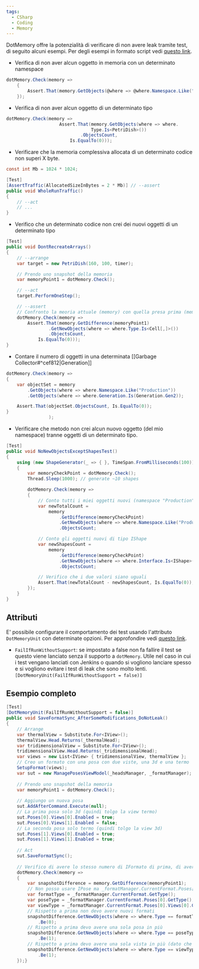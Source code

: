 ```yaml
---
tags:
  - CSharp
  - Coding
  - Memory
---
```


DotMemory offre la potenzialità di verificare di non avere leak tramite test, di seguito alcuni esempi.
Per degli esempi in formato script vedi [questo link](https://github.com/JetBrains/dotmemory-demos/tree/main/Tests).

* Verifica di non aver alcun oggetto in memoria con un determinato namespace
```csharp
dotMemory.Check(memory =>
	{
		Assert.That(memory.GetObjects(@where => @where.Namespace.Like("GameOfLife.*")).ObjectsCount, Is.EqualTo(0));
	});
```

* Verifica di non aver alcun oggetto di un determinato tipo

```csharp
dotMemory.Check(memory =>
                    Assert.That(memory.GetObjects(where => where.
                                Type.Is<PetriDish>())
                            .ObjectsCount,
                        Is.EqualTo(0)));
```
* Verificare che la memoria complessiva allocata di un determinato codice non superi X byte.

```csharp
const int Mb = 1024 * 1024;

[Test]
[AssertTraffic(AllocatedSizeInBytes = 2 * Mb)] // --assert
public void WholeRunTraffic()
{
	// --act
	// ...
}
```

* Verifico che un determinato codice non crei dei nuovi oggetti di un determinato tipo
```csharp
[Test]
public void DontRecreateArrays()
{
	// --arrange
	var target = new PetriDish(160, 100, timer);

	// Prendo uno snapshot della memoria
	var memoryPoint1 = dotMemory.Check();

	// --act
	target.PerformOneStep();

	// --assert
	// Confronto la meoria attuale (memory) con quella presa prima (memoryPoint1) e verifico di non aver alcun nuovo oggetto di tipo Cell.
	dotMemory.Check(memory =>
		Assert.That(memory.GetDifference(memoryPoint1)
				.GetNewObjects(where => where.Type.Is<Cell[,]>())
				.ObjectsCount,
			Is.EqualTo(0)));
}
```
* Contare il numero di oggetti in una determinata [[Garbage Collector#^cef812|Generation]] 
```csharp
dotMemory.Check(memory =>
{
	var objectSet = memory
		.GetObjects(where => where.Namespace.Like("Production"))
		.GetObjects(where => where.Generation.Is(Generation.Gen2));

	Assert.That(objectSet.ObjectsCount, Is.EqualTo(0));
}
                );
```

* Verificare che metodo non crei alcun nuovo oggetto (del mio namespace) tranne oggetti di un determinato tipo.

```csharp
[Test]
public void NoNewObjectsExceptShapesTest()
{
	using (new ShapeGenerator(_ => { }, TimeSpan.FromMilliseconds(100)))
	{
		var memoryCheckPoint = dotMemory.Check();
		Thread.Sleep(1000); // generate ~10 shapes

		dotMemory.Check(memory =>
		{
		    // Conto tutti i miei oggetti nuovi (namespace "Production")
			var newTotalCount =
				memory
					.GetDifference(memoryCheckPoint)
					.GetNewObjects(where => where.Namespace.Like("Production"))
					.ObjectsCount;

			// Conto gli oggetti nuovi di tipo IShape
			var newShapesCount =
				memory
					.GetDifference(memoryCheckPoint)
					.GetNewObjects(where => where.Interface.Is<IShape>())
					.ObjectsCount;

			// Verifico che i due valori siano uguali
			Assert.That(newTotalCount - newShapesCount, Is.EqualTo(0));
		});
	}
}
```
## Attributi
E' possibile configurare il comportamento dei test usando l'attributo `DotMemoryUnit` con determinate opzioni.
Per approfondire vedi [questo link](https://www.jetbrains.com/help/dotmemory-unit/Configuring_dotMemory_Unit.html#6343021a).

* `FailIfRunWithoutSupport`: se impostato a false non fa fallire il test se questo viene lanciato senza il supporto a `dotMemory`. Utile nel caso in cui i test vengano lanciati con Jenkins o quando si vogliono lanciare spesso e si vogliono evitare i test di leak che sono molto lenti. `[DotMemoryUnit(FailIfRunWithoutSupport = false)]`

## Esempio completo
```csharp
[Test]  
[DotMemoryUnit(FailIfRunWithoutSupport = false)]  
public void SaveFormatSync_AfterSomeModifications_DoNotLeak()  
{  
    // Arrange  
    var thermalView = Substitute.For<IView>();  
    thermalView.Head.Returns(_thermalHead);  
    var tridimensionalView = Substitute.For<IView>();  
    tridimensionalView.Head.Returns(_tridimensionalHead);  
    var views = new List<IView> { tridimensionalView, thermalView };  
    // Creo un formato con una posa con due viste, una 3d e una termo  
    SetupFormat(views);  
    var sut = new ManagePosesViewModel(_headsManager, _formatManager);  
  
    // Prendo uno snapshot della memoria  
    var memoryPoint1 = dotMemory.Check();  
  
    // Aggiungo un nuova posa  
    sut.AddAfterCommand.Execute(null);  
    // La prima posa solo 3d (quindi tolgo la view termo)  
    sut.Poses[0].Views[0].Enabled = true;  
    sut.Poses[0].Views[1].Enabled = false;  
    // La seconda posa solo termo (quindi tolgo la view 3d)  
    sut.Poses[1].Views[0].Enabled = true;  
    sut.Poses[1].Views[1].Enabled = true;  
  
    // Act  
    sut.SaveFormatSync();  
  
    // Verifico di avere lo stesso numero di IFormato di prima, di avere solo una posa in più e una vista in più rispetto a prima  
    dotMemory.Check(memory =>  
    {  
        var snapshotDifference = memory.GetDifference(memoryPoint1);  
        // Non posso usare IPose ma _formatManager.CurrentFormat.Poses[0].GetType(); in quanto non è una vera IPose ma un mock di NSubstitute.  
        var formatType = _formatManager.CurrentFormat.GetType();  
        var poseType = _formatManager.CurrentFormat.Poses[0].GetType();  
        var viewType = _formatManager.CurrentFormat.Poses[0].Views[0].GetType();  
        // Rispetto a prima non devo avere nuovi formati  
        snapshotDifference.GetNewObjects(where => where.Type == formatType).ObjectsCount.Should()  
            .Be(0);  
        // Rispetto a prima devo avere una sola posa in più  
        snapshotDifference.GetNewObjects(where => where.Type == poseType).ObjectsCount.Should()  
            .Be(1);  
        // Rispetto a prima devo avere una sola vista in più (dato che ho tolto una vista vecchia e la nuova posa ha solo una vista)  
        snapshotDifference.GetNewObjects(where => where.Type == viewType).ObjectsCount.Should()  
            .Be(1);  
    });}
```